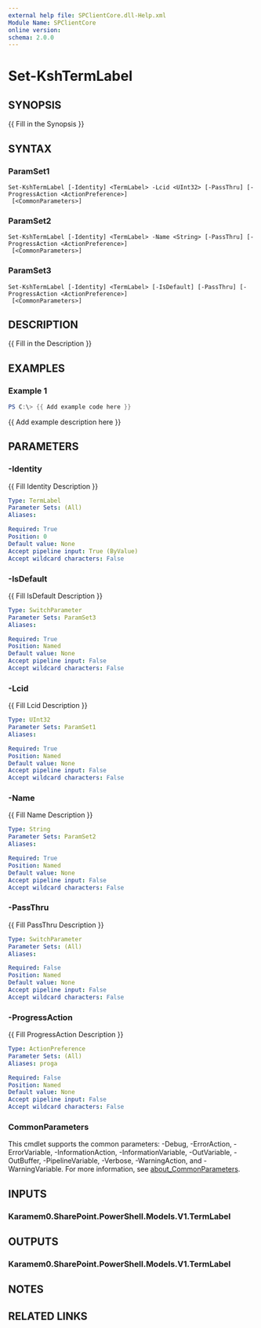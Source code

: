 ```yaml
---
external help file: SPClientCore.dll-Help.xml
Module Name: SPClientCore
online version:
schema: 2.0.0
---
```


# Set-KshTermLabel

## SYNOPSIS
{{ Fill in the Synopsis }}

## SYNTAX

### ParamSet1
```
Set-KshTermLabel [-Identity] <TermLabel> -Lcid <UInt32> [-PassThru] [-ProgressAction <ActionPreference>]
 [<CommonParameters>]
```

### ParamSet2
```
Set-KshTermLabel [-Identity] <TermLabel> -Name <String> [-PassThru] [-ProgressAction <ActionPreference>]
 [<CommonParameters>]
```

### ParamSet3
```
Set-KshTermLabel [-Identity] <TermLabel> [-IsDefault] [-PassThru] [-ProgressAction <ActionPreference>]
 [<CommonParameters>]
```

## DESCRIPTION
{{ Fill in the Description }}

## EXAMPLES

### Example 1
```powershell
PS C:\> {{ Add example code here }}
```

{{ Add example description here }}

## PARAMETERS

### -Identity
{{ Fill Identity Description }}

```yaml
Type: TermLabel
Parameter Sets: (All)
Aliases:

Required: True
Position: 0
Default value: None
Accept pipeline input: True (ByValue)
Accept wildcard characters: False
```

### -IsDefault
{{ Fill IsDefault Description }}

```yaml
Type: SwitchParameter
Parameter Sets: ParamSet3
Aliases:

Required: True
Position: Named
Default value: None
Accept pipeline input: False
Accept wildcard characters: False
```

### -Lcid
{{ Fill Lcid Description }}

```yaml
Type: UInt32
Parameter Sets: ParamSet1
Aliases:

Required: True
Position: Named
Default value: None
Accept pipeline input: False
Accept wildcard characters: False
```

### -Name
{{ Fill Name Description }}

```yaml
Type: String
Parameter Sets: ParamSet2
Aliases:

Required: True
Position: Named
Default value: None
Accept pipeline input: False
Accept wildcard characters: False
```

### -PassThru
{{ Fill PassThru Description }}

```yaml
Type: SwitchParameter
Parameter Sets: (All)
Aliases:

Required: False
Position: Named
Default value: None
Accept pipeline input: False
Accept wildcard characters: False
```

### -ProgressAction
{{ Fill ProgressAction Description }}

```yaml
Type: ActionPreference
Parameter Sets: (All)
Aliases: proga

Required: False
Position: Named
Default value: None
Accept pipeline input: False
Accept wildcard characters: False
```

### CommonParameters
This cmdlet supports the common parameters: -Debug, -ErrorAction, -ErrorVariable, -InformationAction, -InformationVariable, -OutVariable, -OutBuffer, -PipelineVariable, -Verbose, -WarningAction, and -WarningVariable. For more information, see [about_CommonParameters](http://go.microsoft.com/fwlink/?LinkID=113216).

## INPUTS

### Karamem0.SharePoint.PowerShell.Models.V1.TermLabel
## OUTPUTS

### Karamem0.SharePoint.PowerShell.Models.V1.TermLabel
## NOTES

## RELATED LINKS

